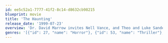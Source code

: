 ```yaml
---
id: ee5c52a1-7777-41f2-8c14-d8632cb98215
blueprint: movie
title: 'The Haunting'
release_date: '1999-07-23'
overview: 'Dr. David Marrow invites Nell Vance, and Theo and Luke Sanderson to the eerie and isolated Hill House to be subjects for a sleep disorder study. The unfortunate guests discover that Marrow is far more interested in the sinister mansion itself – and they soon see the true nature of its horror.'
genres: '[{"id": 27, "name": "Horror"}, {"id": 53, "name": "Thriller"}, {"id": 14, "name": "Fantasy"}, {"id": 9648, "name": "Mystery"}]'
---
```

